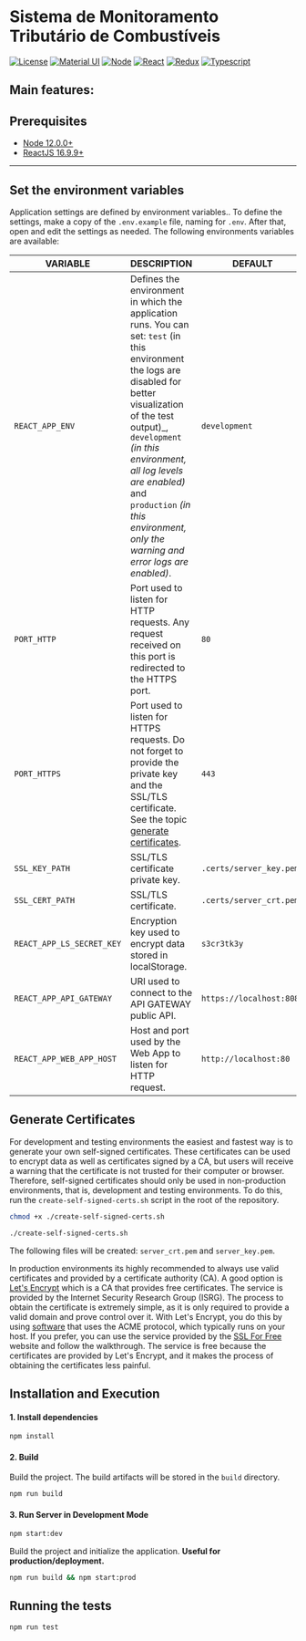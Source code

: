 # Sistema de Monitoramento Tributário de Combustíveis

[![License][license-badge]][license-url]
[![Material UI][mui-badge]][mui-url]
[![Node][node-badge]][node-url]
[![React][react-bagde]][react-url]
[![Redux][redux-badge]][redux-url]
[![Typescript][typescript-badge]][typescript-url]

**Main features:**
- 

## Prerequisites
- [Node 12.0.0+](https://nodejs.org/en/download/)
- [ReactJS 16.9.9+](https://pt-br.reactjs.org/)

---

## Set the environment variables
Application settings are defined by environment variables.. To define the settings, make a copy of the `.env.example` file, naming for `.env`. After that, open and edit the settings as needed. The following environments variables are available:

| VARIABLE | DESCRIPTION  | DEFAULT |
|-----|-----|-----|
| `REACT_APP_ENV` | Defines the environment in which the application runs. You can set: `test` (in this environment the logs are disabled for better visualization of the test output)_, `development` _(in this environment, all log levels are enabled)_ and `production` _(in this environment, only the warning and error logs are enabled)_. | `development` |
| `PORT_HTTP` | Port used to listen for HTTP requests. Any request received on this port is redirected to the HTTPS port. | `80` |
| `PORT_HTTPS` | Port used to listen for HTTPS requests. Do not forget to provide the private key and the SSL/TLS certificate. See the topic [generate certificates](#generate-certificates). | `443` |
| `SSL_KEY_PATH` | SSL/TLS certificate private key. | `.certs/server_key.pem` |
| `SSL_CERT_PATH` | SSL/TLS certificate. | `.certs/server_crt.pem` |
| `REACT_APP_LS_SECRET_KEY` | Encryption key used to encrypt data stored in localStorage. | `s3cr3tk3y` |
| `REACT_APP_API_GATEWAY` | URI used to connect to the API GATEWAY public API. | `https://localhost:8081` |
| `REACT_APP_WEB_APP_HOST` | Host and port used by the Web App to listen for HTTP request. | `http://localhost:80` |

## Generate Certificates
For development and testing environments the easiest and fastest way is to generate your own self-signed certificates. These certificates can be used to encrypt data as well as certificates signed by a CA, but users will receive a warning that the certificate is not trusted for their computer or browser. Therefore, self-signed certificates should only be used in non-production environments, that is, development and testing environments. To do this, run the `create-self-signed-certs.sh` script in the root of the repository.

```sh
chmod +x ./create-self-signed-certs.sh
```

```sh
./create-self-signed-certs.sh
```
The following files will be created: `server_crt.pem` and `server_key.pem`.

In production environments its highly recommended to always use valid certificates and provided by a certificate authority (CA). A good option is [Let's Encrypt](https://letsencrypt.org)  which is a CA that provides  free certificates. The service is provided by the Internet Security Research Group (ISRG). The process to obtain the certificate is extremely simple, as it is only required to provide a valid domain and prove control over it. With Let's Encrypt, you do this by using [software](https://certbot.eff.org/) that uses the ACME protocol, which typically runs on your host. If you prefer, you can use the service provided by the [SSL For Free](https://www.sslforfree.com/)  website and follow the walkthrough. The service is free because the certificates are provided by Let's Encrypt, and it makes the process of obtaining the certificates less painful.


## Installation and Execution
#### 1. Install dependencies  
```sh  
npm install    
```
 
#### 2. Build  
Build the project. The build artifacts will be stored in the `build` directory.  
```sh  
npm run build    
```

#### 3. Run Server in Development Mode
```sh  
npm start:dev
```
Build the project and initialize the application. **Useful for production/deployment.**  
```sh  
npm run build && npm start:prod
```

## Running the tests
```sh  
npm run test
```

[//]: # (These are reference links used in the body of this note.)
[license-badge]: https://shields.io/badge/-Apache2-E93824?style=plastic&logo=apache
[license-url]: https://github.com/smtc-sefaz-pb/web-app/blob/main/LICENSE
[node-badge]: https://shields.io/badge/-Node-gray?style=plastic&logo=node.js
[node-url]: https://nodejs.org
[typescript-badge]: https://shields.io/badge/-Typescript-lightblue?style=plastic&logo=typescript
[typescript-url]: https://www.typescriptlang.org/
[react-bagde]: https://shields.io/badge/-React-20232A?style=plastic&logo=react
[react-url]: https://pt-br.reactjs.org/
[redux-badge]: https://shields.io/badge/-Redux-purple?style=plastic&logo=redux
[redux-url]: https://redux.js.org/
[mui-badge]:https://shields.io/badge/-MaterialUI-blue?style=plastic&logo=material-ui
[mui-url]: https://material-ui.com/pt/

